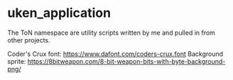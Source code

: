 # uken_application

The ToN namespace are utility scripts written by me and pulled in from other projects.

Coder's Crux font: https://www.dafont.com/coders-crux.font
Background sprite: https://8bitweapon.com/8-bit-weapon-bits-with-byte-background-png/